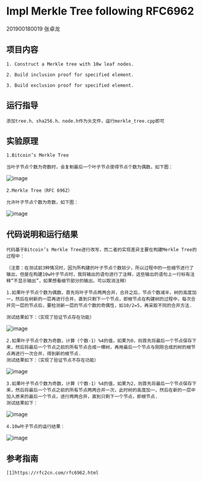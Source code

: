 # Impl Merkle Tree following RFC6962

201900180019 张卓龙


## 项目内容
    1. Construct a Merkle tree with 10w leaf nodes.         
    
    2. Build inclusion proof for specified element.    
    
    3. Build exclusion proof for specified element.        
    
 
 ## 运行指导

    添加tree.h、sha256.h、node.h作为头文件，运行merkle_tree.cpp即可
    

 ## 实验原理

    1.Bitcoin’s Merkle Tree

    当叶子节点个数为奇数时，会复制最后一个叶子节点使得节点个数为偶数，如下图：

   ![image](https://user-images.githubusercontent.com/105548921/180649579-0fe570a3-34ae-406a-800a-d6fc7c54c67a.png)

    2.Merkle Tree（RFC 6962）

    允许叶子节点个数为奇数，如下图：

   ![image](https://user-images.githubusercontent.com/105548921/180649667-76d9312b-a120-4761-b604-aac7a43b93f0.png)


## 代码说明和运行结果

    代码基于Bitcoin’s Merkle Tree进行改写，而二者的实现差异主要在构建Merkle Tree的过程中：

    （注意：在测试前3种情况时，因为所构建的叶子节点个数较少，所以过程中的一些细节进行了输出，但是在构建10w叶子节点时，我将输出的语句进行了注释，这些输出的语句上一行标有注释“不显示输出”，如果想看细节部分的输出，可以取消注释）

    1.如果叶子节点个数为偶数，首先将叶子节点两两合并，合并之后，节点个数减半，树的高度加一，然后在树新的一层再进行合并，直到只剩下一个节点，即根节点在构建树的过程中，每次合并完一层的节点后，要检测新一层的节点个数的奇偶性，如10/2=5，再采取不同的合并方法.
    
    测试结果如下：（实现了验证节点存在功能）

   ![image](https://user-images.githubusercontent.com/105548921/180649980-dc0cee58-c0c4-4b82-805c-21e7f4cd6702.png)

    2.如果叶子节点个数为奇数，计算（个数-1）%4的值，如果为0，则首先将最后一个节点保存下来，然后将最后一个节点之前的所有节点合成一棵树，再用最后一个节点与刚刚合成的树的根节点再进行一次合并，得到新的根节点.
    测试结果如下：（实现了验证节点不存在功能）

   ![image](https://user-images.githubusercontent.com/105548921/180650211-bc006a0f-7816-4727-8b09-a0a609df593b.png)


    3.如果叶子节点个数为奇数，计算（个数-1）%4的值，如果为2，则首先将最后一个节点保存下来，然后将最后一个节点之前的所有节点两两合并一次，此时树的高度加一，然后在新的一层中加入原来的最后一个节点，进行两两合并，直到只剩下一个节点，即根节点.
    测试结果如下：

   ![image](https://user-images.githubusercontent.com/105548921/180650241-486460c3-3643-4310-9986-ac3fc1c5809f.png)

    4.10w叶子节点的运行结果：

   ![image](https://user-images.githubusercontent.com/77322617/181919116-21f46ca3-1a93-4ff7-b0fd-e6eb90b393cd.png)


## 参考指南
    [1]https://rfc2cn.com/rfc6962.html
